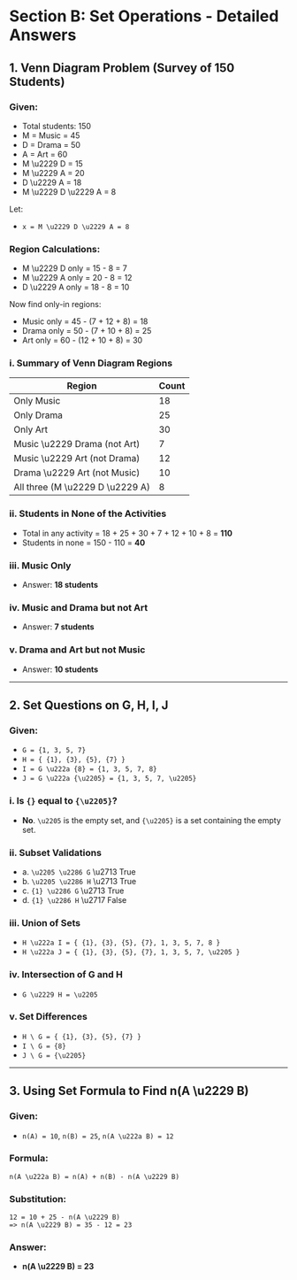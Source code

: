 # Section B: Set Operations - Detailed Answers

## 1. Venn Diagram Problem (Survey of 150 Students)

### Given:

* Total students: 150
* M = Music = 45
* D = Drama = 50
* A = Art = 60
* M \u2229 D = 15
* M \u2229 A = 20
* D \u2229 A = 18
* M \u2229 D \u2229 A = 8

Let:

* `x = M \u2229 D \u2229 A = 8`

### Region Calculations:

* M \u2229 D only = 15 - 8 = 7
* M \u2229 A only = 20 - 8 = 12
* D \u2229 A only = 18 - 8 = 10

Now find only-in regions:

* Music only = 45 - (7 + 12 + 8) = 18
* Drama only = 50 - (7 + 10 + 8) = 25
* Art only = 60 - (12 + 10 + 8) = 30

### i. Summary of Venn Diagram Regions

| Region                          | Count |
| ------------------------------- | ----- |
| Only Music                      | 18    |
| Only Drama                      | 25    |
| Only Art                        | 30    |
| Music \u2229 Drama (not Art)    | 7     |
| Music \u2229 Art (not Drama)    | 12    |
| Drama \u2229 Art (not Music)    | 10    |
| All three (M \u2229 D \u2229 A) | 8     |

### ii. Students in None of the Activities

* Total in any activity = 18 + 25 + 30 + 7 + 12 + 10 + 8 = **110**
* Students in none = 150 - 110 = **40**

### iii. Music Only

* Answer: **18 students**

### iv. Music and Drama but not Art

* Answer: **7 students**

### v. Drama and Art but not Music

* Answer: **10 students**

---

## 2. Set Questions on G, H, I, J

### Given:

* `G = {1, 3, 5, 7}`
* `H = { {1}, {3}, {5}, {7} }`
* `I = G \u222a {8} = {1, 3, 5, 7, 8}`
* `J = G \u222a {\u2205} = {1, 3, 5, 7, \u2205}`

### i. Is `{}` equal to `{\u2205}`?

* **No**. `\u2205` is the empty set, and `{\u2205}` is a set containing the empty set.

### ii. Subset Validations

* a. `\u2205 \u2286 G` \u2713 True
* b. `\u2205 \u2286 H` \u2713 True
* c. `{1} \u2286 G` \u2713 True
* d. `{1} \u2286 H` \u2717 False

### iii. Union of Sets

* `H \u222a I = { {1}, {3}, {5}, {7}, 1, 3, 5, 7, 8 }`
* `H \u222a J = { {1}, {3}, {5}, {7}, 1, 3, 5, 7, \u2205 }`

### iv. Intersection of G and H

* `G \u2229 H = \u2205`

### v. Set Differences

* `H \ G = { {1}, {3}, {5}, {7} }`
* `I \ G = {8}`
* `J \ G = {\u2205}`

---

## 3. Using Set Formula to Find n(A \u2229 B)

### Given:

* `n(A) = 10`, `n(B) = 25`, `n(A \u222a B) = 12`

### Formula:

```
n(A \u222a B) = n(A) + n(B) - n(A \u2229 B)
```

### Substitution:

```
12 = 10 + 25 - n(A \u2229 B)
=> n(A \u2229 B) = 35 - 12 = 23
```

### Answer:

* **n(A \u2229 B) = 23**
